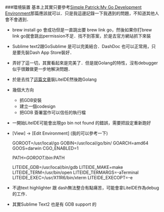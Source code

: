 ###環境裝置
基本上其實只要參考[Simple Patrick:My Go Development Environment](http://yinghau76.github.io/2013/12/14/my-go-development-environment/)那篇應該就可以．只是我這邊記錄一下我遇到的問題，不知道其他人會不會遇到．

* brew install go 會成功但是一直跳出要 brew link go，然後如果你打brew link go就會跳出permission不足．找不到答案，於是去官方網站抓下來裝
* Sublime text2跟GoSublime 是可以完美結合．DashDoc 也可以正常用，只是要先裝Dash App Store裝好．
* 弄好了這一切，其實看起來是完美了．但是就Golang的特性，沒有debugger似乎很難做更一步地解決問題．
* 於是去找了[這篇文章](ttp://www.goinggo.net/2013/06/installing-go-gocode-gdb-and-liteide.html)裝LiteIDE然後跑Golang
* 幾個大方向
  * 抓GDB安裝
  * 建立一個codesign
  * 把GDB 簽署當作可以信任的執行檔
* 一開始LiteIDE可能會出現go bin not found 的錯誤，需要把設定重新跑好
* [View] -> [Edit Environment]  (我的可以參考一下)

    GOROOT=/usr/local/go
    GOBIN=/usr/local/go/bin/
    GOARCH=amd64
    GOOS=darwin
    CGO_ENABLED=1
 
    PATH=$GOROOT/bin:$PATH
 
    LITEIDE_GDB=/usr/local/bin/gdb
    LITEIDE_MAKE=make
    LITEIDE_TERM=/usr/bin/open
    LITEIDE_TERMARGS=-aTerminal
    LITEIDE_EXEC=/usr/X11R6/bin/xterm
    LITEIDE_EXECOPT=-e
* 不過text highlighter 跟 dash無法整合有點痛苦，可能會拿LiteIDE作為debug 的工作．
* 其實Sublime Text2 也是有 GDB support 的
